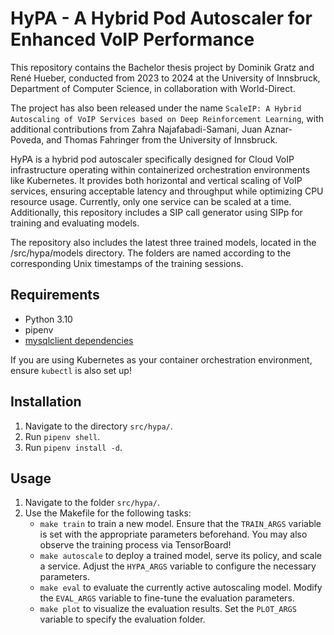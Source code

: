 # HyPA - A Hybrid Pod Autoscaler for Enhanced VoIP Performance

This repository contains the Bachelor thesis project by Dominik Gratz and René Hueber, conducted from 2023 to 2024 at the University of Innsbruck, Department of Computer Science, in collaboration with World-Direct.

The project has also been released under the name `ScaleIP: A Hybrid Autoscaling of VoIP Services based on Deep Reinforcement Learning`, with additional contributions from Zahra Najafabadi-Samani, Juan Aznar-Poveda, and Thomas Fahringer from the University of Innsbruck.

HyPA is a hybrid pod autoscaler specifically designed for Cloud VoIP infrastructure operating within containerized orchestration environments like Kubernetes. It provides both horizontal and vertical scaling of VoIP services, ensuring acceptable latency and throughput while optimizing CPU resource usage. Currently, only one service can be scaled at a time. Additionally, this repository includes a SIP call generator using SIPp for training and evaluating models.

The repository also includes the latest three trained models, located in the /src/hypa/models directory. The folders are named according to the corresponding Unix timestamps of the training sessions.

## Requirements

- Python 3.10
- pipenv
- [mysqlclient dependencies](https://github.com/PyMySQL/mysqlclient?tab=readme-ov-file#linux)

If you are using Kubernetes as your container orchestration environment, ensure `kubectl` is also set up!

## Installation

1. Navigate to the directory `src/hypa/`.
2. Run `pipenv shell`.
3. Run `pipenv install -d`.

## Usage

1. Navigate to the folder `src/hypa/`.
2. Use the Makefile for the following tasks:
   - `make train` to train a new model. Ensure that the `TRAIN_ARGS` variable is set with the appropriate parameters beforehand. You may also observe the training process via TensorBoard!
   - `make autoscale` to deploy a trained model, serve its policy, and scale a service. Adjust the `HYPA_ARGS` variable to configure the necessary parameters.
   - `make eval` to evaluate the currently active autoscaling model. Modify the `EVAL_ARGS` variable to fine-tune the evaluation parameters.
   - `make plot` to visualize the evaluation results. Set the `PLOT_ARGS` variable to specify the evaluation folder.
